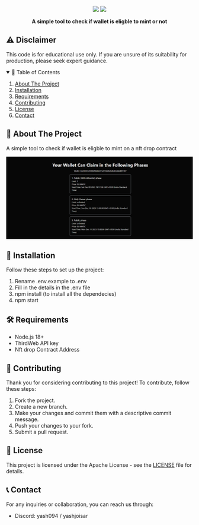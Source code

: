 <p align="center">
  <img src="https://img.shields.io/github/stars/Yash094/Whitelist-Checker.svg?style=for-the-badge">
  <img src="https://img.shields.io/github/issues/Yash094/Whitelist-Checker.svg?style=for-the-badge">
</p>

<p align="center">
  <strong>A simple tool to check if wallet is eligble to mint or not
</strong>
</p>
 
 ## ⚠️ Disclaimer

This code is for educational use only. If you are unsure of its suitability for production, please seek expert guidance.

<details open="open">
  <summary>📖 Table of Contents</summary>
  <ol>
    <li>
      <a href="#📜-about-the-project">About The Project</a>
    </li>
    <li>
      <a href="#🚀-installation">Installation</a>
    </li>
    <li>
      <a href="#🛠️-requirements">Requirements</a>
    </li>
    <li>
      <a href="#🤝-contributing">Contributing</a>
    </li>
    <li>
      <a href="#📄-license">License</a>
    </li>
    <li>
      <a href="#📞-contact">Contact</a>
    </li>
  </ol>
</details>

## 📜 About The Project

A simple tool to check if wallet is eligble to mint on a nft drop contract


<img src="https://github.com/Yash094/Whitelist-Checker/blob/main/wl-checker-demo.png" />

## 🚀 Installation

Follow these steps to set up the project:

1. Rename .env.example to .env
2. Fill in the details in the .env file
3. npm install (to install all the dependecies)
4. npm start

## 🛠️ Requirements

- Node.js 18+
- ThirdWeb API key
- Nft drop Contract Address

## 🤝 Contributing

Thank you for considering contributing to this project! To contribute, follow these steps:

1. Fork the project.
2. Create a new branch.
3. Make your changes and commit them with a descriptive commit message.
4. Push your changes to your fork.
5. Submit a pull request.

## 📄 License

This project is licensed under the Apache License - see the [LICENSE](https://github.com/Yash094/Whitelist-Checker/blob/main/LICENSE) file for details.

## 📞 Contact

For any inquiries or collaboration, you can reach us through:

- Discord: yash094 / yashjoisar
